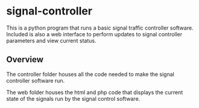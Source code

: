 # signal-controller

This is a python program that runs a basic signal traffic controller software. Included is also a web interface to perform updates to signal controller parameters and view current status.

## Overview

The controller folder houses all the code needed to make the signal controller software run.

The web folder houses the html and php code that displays the current state of the signals run by the signal control software.
